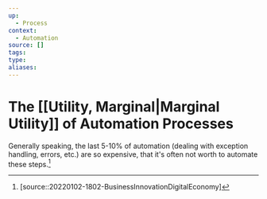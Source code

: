 ```yaml
---
up:
  - Process
context:
  - Automation
source: []
tags: 
type:
aliases:
---
```


# The [[Utility, Marginal|Marginal Utility]] of Automation Processes

Generally speaking, the last 5-10% of automation (dealing with exception handling, errors, etc.) are so expensive, that it's often not worth to automate these steps.[^1]

[^1]: [source::20220102-1802-BusinessInnovationDigitalEconomy]
